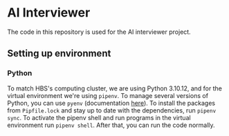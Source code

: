 # AI Interviewer 

The code in this repository is used for the AI interviewer project. 

## Setting up environment

### Python 

To match HBS's computing cluster, we are using Python 3.10.12, and for the virtual environment we're using `pipenv`. To manage several versions of Python, you can use `pyenv` (documentation [here](https://github.com/pyenv/pyenv)). To install the packages from `Pipfile.lock` and stay up to date with the dependencies, run `pipenv sync`. To activate the pipenv shell and run programs in the virtual environment run `pipenv shell`. After that, you can run the code normally. 
